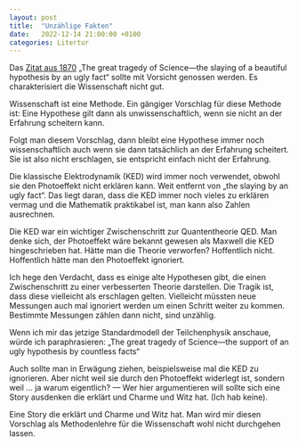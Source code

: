```yaml
---
layout: post
title:  "Unzählige Fakten"
date:   2022-12-14 21:00:00 +0100
categories: Litertur
---
```

Das [Zitat aus 1870](https://books.google.at/books?id=8YUCAAAAIAAJ&q=%22ugly+fact%22&redir_esc=y#v=snippet&q=%22ugly%20fact%22&f=false) „The great tragedy of Science—the slaying of a beautiful hypothesis by an ugly fact“ sollte mit Vorsicht genossen werden. Es charakterisiert die Wissenschaft nicht gut.

Wissenschaft ist eine Methode. Ein gängiger Vorschlag für diese Methode ist: Eine Hypothese gilt dann als unwissenschaftlich, wenn sie nicht an der Erfahrung scheitern kann.

Folgt man diesem Vorschlag, dann bleibt eine Hypothese immer noch wissenschaftlich auch wenn sie dann tatsächlich an der Erfahrung scheitert. Sie ist also nicht erschlagen, sie entspricht einfach nicht der Erfahrung.

Die klassische Elektrodynamik (KED) wird immer noch verwendet, obwohl sie den Photoeffekt nicht erklären kann. Weit entfernt von „the slaying by an ugly fact“. Das liegt daran, dass die KED immer noch vieles zu erklären vermag und die Mathematik praktikabel ist, man kann also Zahlen ausrechnen.

Die KED war ein wichtiger Zwischenschritt zur Quantentheorie QED. Man denke sich, der Photoeffekt wäre bekannt gewesen als Maxwell die KED hingeschrieben hat. Hätte man die Theorie verworfen? Hoffentlich nicht. Hoffentlich hätte man den Photoeffekt ignoriert.

Ich hege den Verdacht, dass es einige alte Hypothesen gibt, die einen Zwischenschritt zu einer verbesserten Theorie darstellen. Die Tragik ist, dass diese vielleicht als erschlagen gelten. Vielleicht müssten neue Messungen auch mal ignoriert werden um einen Schritt weiter zu kommen. Bestimmte Messungen zählen dann nicht, sind unzählig.

Wenn ich mir das jetzige Standardmodell der Teilchenphysik anschaue, würde ich paraphrasieren: „The great tragedy of Science—the support of an ugly hypothesis by countless facts“

Auch sollte man in Erwägung ziehen, beispielsweise mal die KED zu ignorieren. Aber nicht weil sie durch den Photoeffekt widerlegt ist, sondern weil … ja warum eigentlich? — Wer hier argumentieren will sollte sich eine Story ausdenken die erklärt und Charme und Witz hat. (Ich hab keine).

Eine Story die erklärt und Charme und Witz hat. Man wird mir diesen Vorschlag als Methodenlehre für die Wissenschaft wohl nicht durchgehen lassen.
